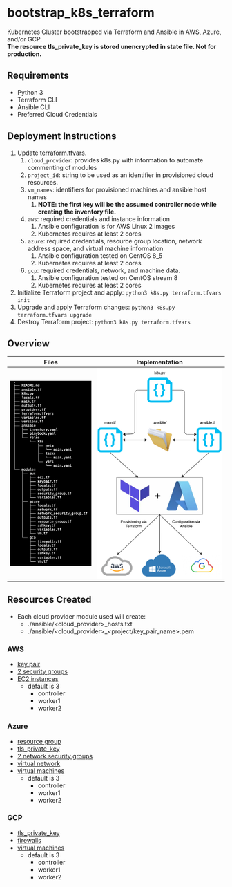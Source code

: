 # bootstrap_k8s_terraform
Kubernetes Cluster bootstrapped via Terraform and Ansible in AWS, Azure, and/or GCP. <br>
**The resource tls_private_key is stored unencrypted in state file. Not for production.**

## Requirements
- Python 3
- Terraform CLI
- Ansible CLI
- Preferred Cloud Credentials

## Deployment Instructions
1. Update [terraform.tfvars](./terraform.tfvars).
   1. `cloud_provider`: provides k8s.py with information to automate commenting of modules
   2. `project_id`: string to be used as an identifier in provisioned cloud resources.
   3. `vm_names`: identifiers for provisioned machines and ansible host names
      1. **NOTE: the first key will be the assumed controller node while creating the inventory file.**
   4. `aws`: required credentials and instance information
      1. Ansible configuration is for AWS Linux 2 images
      2. Kubernetes requires at least 2 cores
   5. `azure`: required credentials, resource group location, network address space, and virtual machine information
      1. Ansible configuration tested on CentOS 8_5
      2. Kubernetes requires at least 2 cores
   6. `gcp`: required credentials, network, and machine data.
      1. Ansible configuration tested on CentOS stream 8
      2. Kubernetes requires at least 2 cores
2. Initialize Terraform project and apply: `python3 k8s.py terraform.tfvars init`
3. Upgrade and apply Terraform changes: `python3 k8s.py terraform.tfvars upgrade`
4. Destroy Terraform project: `python3 k8s.py terraform.tfvars`

## Overview
| **Files**                                                                                                                                                                                                                                                                                                                                                                                                                                                                                                                                                                                                                                                                                                                                                                                                                                                                                                                                                                | **Implementation**                                            |
|--------------------------------------------------------------------------------------------------------------------------------------------------------------------------------------------------------------------------------------------------------------------------------------------------------------------------------------------------------------------------------------------------------------------------------------------------------------------------------------------------------------------------------------------------------------------------------------------------------------------------------------------------------------------------------------------------------------------------------------------------------------------------------------------------------------------------------------------------------------------------------------------------------------------------------------------------------------------------|---------------------------------------------------------------|
| ![Visual tree of directories and content.](./misc/file_tree.png) | ![Visual diagram of tools implementation.](./misc/visual.png) |

## Resources Created
- Each cloud provider module used will create:
  - ./ansible/<cloud_provider>_hosts.txt
  - ./ansible/<cloud_provider>_<project/key_pair_name>.pem

### AWS
- [key pair](./modules/aws/keypair.tf)
- [2 security groups](./modules/aws/security_group.tf)
- [EC2 instances](./modules/aws/ec2.tf)
  - default is 3
    - controller
    - worker1
    - worker2

### Azure
- [resource group](./modules/azure/resource_group.tf)
- [tls_private_key](./modules/azure/sshkey.tf)
- [2 network security groups](./modules/azure/network_security_group.tf)
- [virtual network](./modules/azure/network.tf)
- [virtual machines](./modules/azure/vm.tf)
  - default is 3
    - controller
    - worker1
    - worker2

### GCP
- [tls_private_key](./modules/gcp/sshkey.tf)
- [firewalls](./modules/gcp/firewalls.tf)
- [virtual machines](./modules/gcp/vm.tf)
  - default is 3
    - controller
    - worker1
    - worker2

